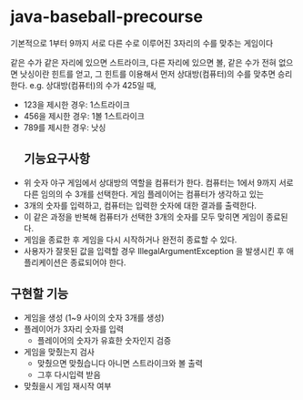 # java-baseball-precourse
기본적으로 1부터 9까지 서로 다른 수로 이루어진 3자리의 수를 맞추는 게임이다

같은 수가 같은 자리에 있으면 스트라이크, 다른 자리에 있으면 볼, 같은 수가 전혀 없으면 낫싱이란 힌트를 얻고, 그 힌트를 이용해서 먼저 상대방(컴퓨터)의
수를 맞추면 승리한다.
e.g.
상대방(컴퓨터)의 수가 425일 때,
- 123을 제시한 경우: 1스트라이크
- 456을 제시한 경우: 1볼 1스트라이크
- 789를 제시한 경우: 낫싱
  ## 기능요구사항
- 위 숫자 야구 게임에서 상대방의 역할을 컴퓨터가 한다. 컴퓨터는 1에서 9까지 서로 다른 임의의 수 3개를 선택한다. 게임 플레이어는 컴퓨터가 생각하고 있는
- 3개의 숫자를 입력하고, 컴퓨터는 입력한 숫자에 대한 결과를 출력한다.
- 이 같은 과정을 반복해 컴퓨터가 선택한 3개의 숫자를 모두 맞히면 게임이 종료된다.
- 게임을 종료한 후 게임을 다시 시작하거나 완전히 종료할 수 있다.
- 사용자가 잘못된 값을 입력할 경우 IllegalArgumentException 을 발생시킨 후 애플리케이션은 종료되어야 한다.

## 구현할 기능
- 게임을 생성 (1~9 사이의 숫자 3개를 생성)
- 플레이어가 3자리 숫자를 입력
  - 플레이어의 숫자가 유효한 숫자인지 검증
- 게임을 맞췄는지 검사
  - 맞췄으면 맞췄습니다 아니면 스트라이크와 볼 출력
  - 그후 다시입력 받음
- 맞췄을시 게임 재시작 여부
